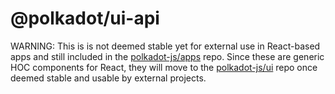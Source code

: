 # @polkadot/ui-api

WARNING: This is is not deemed stable yet for external use in React-based apps and still included in the [polkadot-js/apps](https://github.com/polkadot-js/apps) repo. Since these are generic HOC components for React, they will move to the [polkadot-js/ui](https://github.com/polkadot-js/ui) repo once deemed stable and usable by external projects.

